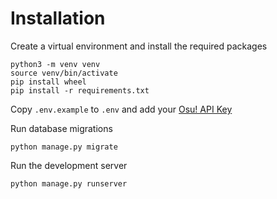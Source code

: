 # Installation

Create a virtual environment and install the required packages

```
python3 -m venv venv
source venv/bin/activate
pip install wheel
pip install -r requirements.txt
```

Copy `.env.example` to `.env` and add your [Osu! API Key](https://osu.ppy.sh/p/api/)

Run database migrations

```
python manage.py migrate
```

Run the development server

```
python manage.py runserver
```
